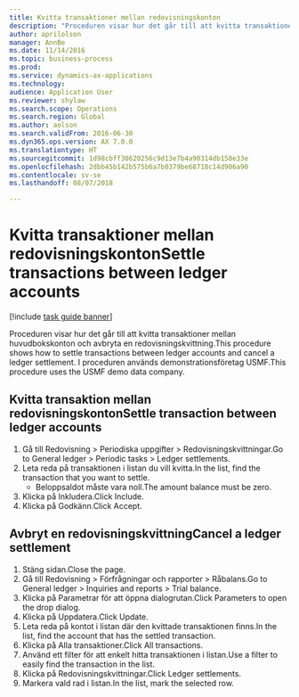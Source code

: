 ```yaml
--- 
title: Kvitta transaktioner mellan redovisningskonton
description: "Proceduren visar hur det går till att kvitta transaktioner mellan huvudbokskonton och avbryta en redovisningskvittning."
author: aprilolson
manager: AnnBe
ms.date: 11/14/2016
ms.topic: business-process
ms.prod: 
ms.service: dynamics-ax-applications
ms.technology: 
audience: Application User
ms.reviewer: shylaw
ms.search.scope: Operations
ms.search.region: Global
ms.author: aolson
ms.search.validFrom: 2016-06-30
ms.dyn365.ops.version: AX 7.0.0
ms.translationtype: HT
ms.sourcegitcommit: 1d98cbff30620256c9d13e7b4a90314db150e33e
ms.openlocfilehash: 2dbb45b142b575b6a7b0379be68718c14d906a90
ms.contentlocale: sv-se
ms.lasthandoff: 08/07/2018

---
```

# <a name="settle-transactions-between-ledger-accounts"></a><span data-ttu-id="1990d-103">Kvitta transaktioner mellan redovisningskonton</span><span class="sxs-lookup"><span data-stu-id="1990d-103">Settle transactions between ledger accounts</span></span>

[!include [task guide banner](../../includes/task-guide-banner.md)]

<span data-ttu-id="1990d-104">Proceduren visar hur det går till att kvitta transaktioner mellan huvudbokskonton och avbryta en redovisningskvittning.</span><span class="sxs-lookup"><span data-stu-id="1990d-104">This procedure shows how to settle transactions between ledger accounts and cancel a ledger settlement.</span></span> <span data-ttu-id="1990d-105">I proceduren används demonstrationsföretag USMF.</span><span class="sxs-lookup"><span data-stu-id="1990d-105">This procedure uses the USMF demo data company.</span></span>


## <a name="settle-transaction-between-ledger-accounts"></a><span data-ttu-id="1990d-106">Kvitta transaktion mellan redovisningskonton</span><span class="sxs-lookup"><span data-stu-id="1990d-106">Settle transaction between ledger accounts</span></span>
1. <span data-ttu-id="1990d-107">Gå till Redovisning > Periodiska uppgifter > Redovisningskvittningar.</span><span class="sxs-lookup"><span data-stu-id="1990d-107">Go to General ledger > Periodic tasks > Ledger settlements.</span></span>
2. <span data-ttu-id="1990d-108">Leta reda på transaktionen i listan du vill kvitta.</span><span class="sxs-lookup"><span data-stu-id="1990d-108">In the list, find the transaction that you want to settle.</span></span>
    * <span data-ttu-id="1990d-109">Beloppsaldot måste vara noll.</span><span class="sxs-lookup"><span data-stu-id="1990d-109">The amount balance must be zero.</span></span>  
3. <span data-ttu-id="1990d-110">Klicka på Inkludera.</span><span class="sxs-lookup"><span data-stu-id="1990d-110">Click Include.</span></span>
4. <span data-ttu-id="1990d-111">Klicka på Godkänn.</span><span class="sxs-lookup"><span data-stu-id="1990d-111">Click Accept.</span></span>

## <a name="cancel-a-ledger-settlement"></a><span data-ttu-id="1990d-112">Avbryt en redovisningskvittning</span><span class="sxs-lookup"><span data-stu-id="1990d-112">Cancel a ledger settlement</span></span>
1. <span data-ttu-id="1990d-113">Stäng sidan.</span><span class="sxs-lookup"><span data-stu-id="1990d-113">Close the page.</span></span>
2. <span data-ttu-id="1990d-114">Gå till Redovisning > Förfrågningar och rapporter > Råbalans.</span><span class="sxs-lookup"><span data-stu-id="1990d-114">Go to General ledger > Inquiries and reports > Trial balance.</span></span>
3. <span data-ttu-id="1990d-115">Klicka på Parametrar för att öppna dialogrutan.</span><span class="sxs-lookup"><span data-stu-id="1990d-115">Click Parameters to open the drop dialog.</span></span>
4. <span data-ttu-id="1990d-116">Klicka på Uppdatera.</span><span class="sxs-lookup"><span data-stu-id="1990d-116">Click Update.</span></span>
5. <span data-ttu-id="1990d-117">Leta reda på kontot i listan där den kvittade transaktionen finns.</span><span class="sxs-lookup"><span data-stu-id="1990d-117">In the list, find the account that has the settled transaction.</span></span>
6. <span data-ttu-id="1990d-118">Klicka på Alla transaktioner.</span><span class="sxs-lookup"><span data-stu-id="1990d-118">Click All transactions.</span></span>
7. <span data-ttu-id="1990d-119">Använd ett filter för att enkelt hitta transaktionen i listan.</span><span class="sxs-lookup"><span data-stu-id="1990d-119">Use a filter to easily find the transaction in the list.</span></span>
8. <span data-ttu-id="1990d-120">Klicka på Redovisningskvittningar.</span><span class="sxs-lookup"><span data-stu-id="1990d-120">Click Ledger settlements.</span></span>
9. <span data-ttu-id="1990d-121">Markera vald rad i listan.</span><span class="sxs-lookup"><span data-stu-id="1990d-121">In the list, mark the selected row.</span></span>


